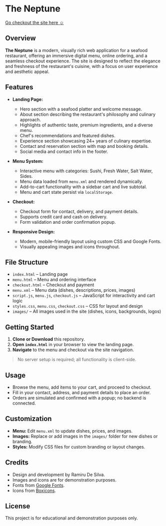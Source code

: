 # The Neptune

[Go checkout the site here ☺️](https://scythe410.github.io/Restauarnt-Website-NEPTUNE/)

## Overview
**The Neptune** is a modern, visually rich web application for a seafood restaurant, offering an immersive digital menu, online ordering, and a seamless checkout experience. The site is designed to reflect the elegance and freshness of the restaurant's cuisine, with a focus on user experience and aesthetic appeal.

## Features
- **Landing Page:**
  - Hero section with a seafood platter and welcome message.
  - About section describing the restaurant's philosophy and culinary approach.
  - Highlights of authentic taste, premium ingredients, and a diverse menu.
  - Chef's recommendations and featured dishes.
  - Experience section showcasing 24+ years of culinary expertise.
  - Contact and reservation section with map and booking details.
  - Social media and contact info in the footer.

- **Menu System:**
  - Interactive menu with categories: Sushi, Fresh Water, Salt Water, Sides.
  - Menu data loaded from `menu.xml` and rendered dynamically.
  - Add-to-cart functionality with a sidebar cart and live subtotal.
  - Menu and cart state persist via `localStorage`.

- **Checkout:**
  - Checkout form for contact, delivery, and payment details.
  - Supports credit card and cash on delivery.
  - Form validation and order confirmation popup.

- **Responsive Design:**
  - Modern, mobile-friendly layout using custom CSS and Google Fonts.
  - Visually appealing images and icons throughout.

## File Structure
- `index.html` – Landing page
- `menu.html` – Menu and ordering interface
- `checkout.html` – Checkout and payment
- `menu.xml` – Menu data (dishes, descriptions, prices, images)
- `script.js`, `menu.js`, `checkout.js` – JavaScript for interactivity and cart logic
- `styles.css`, `menu.css`, `checkout.css` – CSS for layout and design
- `images/` – All images used in the site (dishes, icons, backgrounds, logos)

## Getting Started
1. **Clone or Download** this repository.
2. **Open `index.html`** in your browser to view the landing page.
3. **Navigate** to the menu and checkout via the site navigation.

> No server setup is required; all functionality is client-side.

## Usage
- Browse the menu, add items to your cart, and proceed to checkout.
- Fill in your contact, address, and payment details to place an order.
- Orders are simulated and confirmed with a popup; no backend is connected.

## Customization
- **Menu:** Edit `menu.xml` to update dishes, prices, and images.
- **Images:** Replace or add images in the `images/` folder for new dishes or branding.
- **Styles:** Modify CSS files for custom branding or layout changes.

## Credits
- Design and development by Ramiru De Silva.
- Images and icons are for demonstration purposes.
- Fonts from [Google Fonts](https://fonts.google.com/).
- Icons from [Boxicons](https://boxicons.com/).

## License
This project is for educational and demonstration purposes only. 
